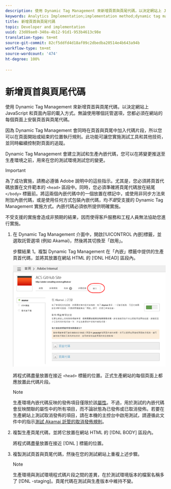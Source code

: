 ```yaml
---
description: 使用 Dynamic Tag Management 來新增頁首與頁尾代碼，以決定網站上 JavaScript 和頁面內容的載入方式。無論使用哪個託管選項，您都必須在網站的每個頁面上安裝頁首與頁尾代碼。
keywords: Analytics Implementation;implementation method;dynamic tag management;dtm;code;page code;header code;footer code;embed code;embed tab;embed
title: 新增頁首與頁尾代碼
topic: Developer and implementation
uuid: 23d89ae0-340a-4b12-91d1-953b4613c98e
translation-type: tm+mt
source-git-commit: 82cf5ddfd4d18af09c2dbedba20514e4b643a94b
workflow-type: tm+mt
source-wordcount: '474'
ht-degree: 100%

---
```



# 新增頁首與頁尾代碼

使用 Dynamic Tag Management 來新增頁首與頁尾代碼，以決定網站上 JavaScript 和頁面內容的載入方式。無論使用哪個託管選項，您都必須在網站的每個頁面上安裝頁首與頁尾代碼。

因為 Dynamic Tag Management 會同時在頁首與頁尾中加入代碼片段，所以您可以在頁面開始或結束的位置執行規則。此功能可讓您實施測試工具和其他技術，並同時繼續控制對頁面的追蹤。

Dynamic Tag Management 會建立測試和生產內嵌代碼，您可以在將變更推送至生產環境之前，用來在您的測試環境測試您的變更。

>[!IMPORTANT]
>
>為了成功實施，請務必遵循 Adobe 說明中的這些指示。尤其是，您必須將頁首代碼放置在文件範本的 `<head>` 區段中。同時，您必須準確將頁尾代碼放在結尾 `</body>` 標籤前。將這兩個內嵌代碼中的一個放置在標記中，或使用非同步方法來附加內嵌代碼，或是使用任何方式包裝內嵌代碼，均&#x200B;*不是*&#x200B;受支援的 Dynamic Tag Management 實施方式。內嵌代碼必須依所提供明確實施。
>
>不受支援的實施會造成非預期的結果，因而使得客戶服務和工程人員無法協助您進行實施。

1. 在 Dynamic Tag Management 介面中，開啟[!UICONTROL 內嵌]標籤，並選取託管選項 (例如 Akamai)，然後將其切換至「啟用」。

   步驟結果 1。複製 Dynamic Tag Management 在「內嵌」標籤中提供的生產頁首代碼，並將其放置在網站 HTML 的 [!DNL HEAD] 區段內。

   ![](assets/dtm-embed.png)

   將程式碼盡量放置在接近 `<head>`  標籤的位置。正式生產網站的每個頁面上都應放置此代碼片段。

   >[!NOTE]
   >
   >生產環境內嵌代碼反映的發佈項目僅限於該[屬性](/help/implement/other/dtm/t-create-web-property.md)。不過，用於測試的內嵌代碼會反映關聯的屬性中的所有項目，而不論狀態為已發佈或已取消發佈。若要在生產網站上測試取消發佈的項目，請在本機的主控台中啟用測試，請遵循此文件中的指示[測試 Akamai 託管的取消發佈規則](/help/implement/other/dtm/c-rules/t-test-rules-akamai.md)。

1. 複製生產頁尾代碼，並將它放置在網站 HTML 的 [!DNL BODY] 區段內。

   將程式碼盡量放置在接近 [!DNL </body>] 標籤的位置。
1. 複製測試頁首與頁尾代碼，然後在您的測試網站上重複上述步驟。

   >[!NOTE]
   >
   >生產環境與測試環境程式碼片段之間的差異，在於測試環境版本的檔案名稱多了 [!DNL -staging]。頁尾代碼在測試與生產版本中維持不變。

